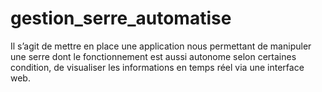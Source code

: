 # gestion_serre_automatise
Il s’agit de mettre en place une application nous permettant de manipuler une serre dont le fonctionnement est aussi autonome selon certaines condition, de visualiser les informations en temps réel  via  une interface web.
